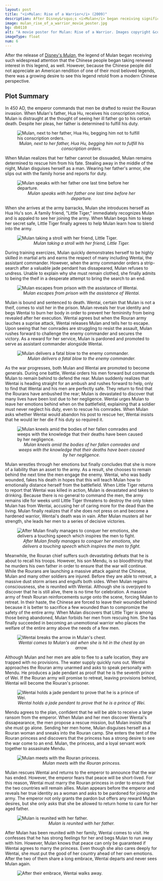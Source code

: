 ```yaml
---
layout: post
title: "<i>Mulan: Rise of a Warrior</i> (2009)"
description: After Disney&rsquo;s <i>Mulan</i> began receiving significant attention, the Chinese people desired to see this legend retold from a modern Chinese perspective.
image: mulan_rise_of_a_warrior_movie_poster.jpg
bg: db0110
alt: "A movie poster for Mulan: Rise of a Warrior. Images copyright &copy;2009 Starlight International Media, Inc."
imageType: float
num: 6
---
```


After the release of [Disney's *Mulan*](/pages/post_imperial/disneys_mulan), the legend of Mulan began receiving such widespread attention that the Chinese people began taking renewed interest in this legend, as well. However, because the Chinese people did not appreciate an American rendition of one of their most beloved legends, there was a growing desire to see this legend retold from a modern Chinese perspective.

<h2>Plot Summary</h2>

In 450 AD, the emperor commands that men be drafted to resist the Rouran invasion. When Mulan's father, Hua Hu, receives his conscription notice, Mulan is distraught at the thought of seeing her ill father go to his certain death. Despite her pleas, her father is determined to fulfill his duty.

<figure class="float right" style="max-width: 450px;">
<img class="fillimg lazy" src="/assets/images/articles/mulan_rise_of_a_warrior/hua_hu_next_to_mulan.jpg" alt="Mulan, next to her father, Hua Hu, begging him not to fulfill his conscription orders." />
<figcaption style="text-align: center;"><i>Mulan, next to her father, Hua Hu, begging him not to fulfill his conscription orders.</i></figcaption>
</figure>

When Mulan realizes that her father cannot be dissuaded, Mulan remains determined to rescue him from his fate. Stealing away in the middle of the night, Mulan disguises herself as a man. Wearing her father's armor, she slips out with the family horse and reports for duty.

<figure class="float right" style="max-width: 450px;">
<img class="fillimg lazy" src="/assets/images/articles/mulan_rise_of_a_warrior/mulan_next_to_her_father_at_night.jpg" alt="Mulan speaks with her father one last time before her departure." />
<figcaption style="text-align: center;"><i>Mulan speaks with her father one last time before her departure.</i></figcaption>
</figure>

When she arrives at the army barracks, Mulan she introduces herself as Hua Hu's son. A family friend, "Little Tiger," immediately recognizes Mulan and is appaled to see her joining the army. When Mulan begs him to keep her secret safe, Little Tiger finally agrees to help Mulan learn how to blend into the army.

<figure class="float right" style="max-width: 450px;">
<img class="fillimg lazy" src="/assets/images/articles/mulan_rise_of_a_warrior/mulan_next_to_little_tiger.jpg" alt="Mulan taking a stroll with her friend, Little Tiger." />
<figcaption style="text-align: center;"><i>Mulan taking a stroll with her friend, Little Tiger.</i></figcaption>
</figure>

During training exercizes, Mulan quickly demonstrates herself to be highly skilled in martial arts and earns the respect of many including Wentai, the assistant commander. However, when the army commander orders a strip-search after a valuable jade pendant has dissapeared, Mulan refuses to undress. Unable to explain why she must remain clothed, she finally admits to being the theif in a desperate attempt to bring the search to an end.

<figure class="float right" style="max-width: 450px;">
<img class="fillimg lazy" src="/assets/images/articles/mulan_rise_of_a_warrior/mulan_escapes.jpg" alt="Mulan escapes from prison with the assistance of Wentai." />
<figcaption style="text-align: center;"><i>Mulan escapes from prison with the assistance of Wentai.</i></figcaption>
</figure>

Mulan is bound and sentenced to death. Wentai, certain that Mulan is not a theif, comes to visit her in the prison. Mulan reveals her true identity and begs Wentai to burn her body in order to prevent her femininity from being revealed after her execution. Wentai agrees but when the Rouran army lauches a suprise attack, Wentai releases Mulan and tells her to escape. Upon seeing that her comrades are struggling to resist the assault, Mulan rushes forward to challenge the enemy commander and secures the victory. As a reward for her service, Mulan is pardoned and promoted to serve as assistant commander alongside Wentai.

<figure class="float right" style="max-width: 450px;">
<img class="fillimg lazy" src="/assets/images/articles/mulan_rise_of_a_warrior/mulan_slays_the_enemy_commander.jpg" alt="Mulan delivers a fatal blow to the enemy commander." />
<figcaption style="text-align: center;"><i>Mulan delivers a fatal blow to the enemy commander.</i></figcaption>
</figure>

As the war progresses, both Mulan and Wentai are promoted to become generals. During one battle, Wentai orders his men forward but commands Mulan to remain behind to defend the rear. Mulan suddenly realizes that Wentai is heading straight for an ambush and rushes forward to help, only to find that Wentai and his men are perfectly safe. They return to find that the Rourans have ambushed the rear; Mulan is devastated to discover that many lives have been lost due to her negligence. Wentai urges Mulan to leave her emotions behind when on the battlefield, explaining that a soldier must never neglect his duty, even to rescue his comrades. When Mulan asks whether Wentai would abandon his post to rescue her, Wentai insists that he would ler her die if his duty so required it.

<figure class="float right" style="max-width: 450px;">
<img class="fillimg lazy" src="/assets/images/articles/mulan_rise_of_a_warrior/mulan_weeps.jpg" alt="Mulan kneels amid the bodies of her fallen comrades and weeps with the knowledge that their deaths have been caused by her negligence." />
<figcaption style="text-align: center;"><i>Mulan kneels amid the bodies of her fallen comrades and weeps with the knowledge that their deaths have been caused by her negligence.</i></figcaption>
</figure>

Mulan wrestles through her emotions but finally concludes that she is more of a liability than an asset to the army. As a result, she chooses to remain behind the next time the men engage the enemy. Wentai, who was badly wounded, fakes his death in hopes that this will teach Mulan how to emotionally distance herself from the battlefield. When Little Tiger returns to report that Wentai was killed in action, Mulan is devastated and takes to drinking. Because there is no general to command the men, the army remains idle for weeks until Little Tiger threatens to destroy the only token Mulan has from Wentai, accusing her of caring more for the dead than the living. Mulan finally realizes that if she does not press on and become a hardened warrior, Wentai's death was in vain. After Mulan musters all her strength, she leads her men to a series of decisive victories.

<figure class="float right" style="max-width: 450px;">
<img class="fillimg lazy" src="/assets/images/articles/mulan_rise_of_a_warrior/mulan_touching_speech.jpg" alt="After Mulan finally manages to conquer her emotions, she delivers a touching speech which inspires the men to fight." />
<figcaption style="text-align: center;"><i>After Mulan finally manages to conquer her emotions, she delivers a touching speech which inspires the men to fight.</i></figcaption>
</figure>

Meanwhile, the Rouran chief suffers such devastating defeats that he is about to recall his troops. However, his son Mendu, is so bloodthirsty that he murders his own father in order to ensure that the war will continue. While the Rourans are launching a massive attack against the Chinese, Mulan and many other soldiers are injured. Before they are able to retreat, a massive dust storm arises and engulfs both sides. When Mulan regains consciousness, she is reunited with Wentai. Although she is overjoyed to discover that he is still alive, there is no time for celebration. A massive army of fresh Rouran reinforcements surge onto the scene, forcing Mulan to retreat. In their haste, the Chinese are forced to leave their wounded behind because it is better to sacrifice a few wounded than to compromize the safety of the entire army. When Mulan discovers that Little Tiger is among those being abandoned, Mulan forbids her men from rescuing him. She has finally succeeded in becoming an unemotional warrior who places the welfare of the entire army above the needs of a few men.

<figure class="float right" style="max-width: 450px;">
<img class="fillimg lazy" src="/assets/images/articles/mulan_rise_of_a_warrior/wentai_breaks_the_arrow_in_mulans_chest.jpg" alt="Wentai breaks the arrow in Mulan's chest." />
<figcaption style="text-align: center;"><i>Wentai comes to Mulan's aid when she is hit in the chest by an arrow.</i></figcaption>
</figure>

Although Mulan and her men are able to flee to a safe location, they are trapped with no provisions. The water supply quickly runs out. Wentai approaches the Rouran army unarmed and asks to speak personally with Mendu. He produces a jade pendant as proof that he is the seventh prince of Wei. If the Rouran army will promise to retreat, leaving provisions behind, Wentai will become the Rouran's prisoner.

<figure class="float right" style="max-width: 450px;">
<img class="fillimg lazy" src="/assets/images/articles/mulan_rise_of_a_warrior/wentai_surrenders.jpg" alt="Wentai holds a jade pendant to prove that he is a prince of Wei." />
<figcaption style="text-align: center;"><i>Wentai holds a jade pendant to prove that he is a prince of Wei.</i></figcaption>
</figure>

Mendu agrees to the plan, confident that he will be able to receive a large ransom from the emperor. When Mulan and her men discover Wentai's dissapearance, the men propose a rescue mission, but Mulan insists that she must go alone. Sending her men home, Mulan disguises herself as a Rouran woman and sneaks into the Rouran camp. She enters the tent of the Rouran princess and discovers that the princess has a strong desire to see the war come to an end. Mulan, the princess, and a loyal servant work together to assasinate Mendu.

<figure class="float right" style="max-width: 450px;">
<img class="fillimg lazy" src="/assets/images/articles/mulan_rise_of_a_warrior/mulan_meets_the_rouran_princess.jpg" alt="Mulan meets with the Rouran princess." />
<figcaption style="text-align: center;"><i>Mulan meets with the Rouran princess.</i></figcaption>
</figure>

Mulan rescues Wentai and returns to the emperor to announce that the war has ended. However, the emperor fears that peace will be short-lived. For this reason, Wentai must marry the Rouran princess in order to ensure that the two countries will remain allies. Mulan appears before the emperor and reveals her true identity as a woman and asks to be pardoned for joining the army. The emperor not only grants the pardon but offers any reward Mulan desires, but she only asks that she be allowed to return home to care for her aged father.

<figure class="float right" style="max-width: 450px;">
<img class="fillimg lazy" src="/assets/images/articles/mulan_rise_of_a_warrior/mulan_reunited_with_her_father.jpg" alt="Mulan is reunited with her father." />
<figcaption style="text-align: center;"><i>Mulan is reunited with her father.</i></figcaption>
</figure>

After Mulan has been reunited with her family, Wentai comes to visit. He confesses that he has strong feelings for her and begs Mulan to run away with him. However, Mulan knows that peace can only be guaranteed if Wentai agrees to marry the princess. Even though she also cares deeply for Wentai, she must put the good of her country ahead of her own emotions. After the two of them share a long embrace, Wentai departs and never sees Mulan again.

<figure class="float right" style="max-width: 450px;">
<img class="fillimg lazy" src="/assets/images/articles/mulan_rise_of_a_warrior/wentai_walks_away_from_mulan.jpg" alt="After their embrace, Wentai walks away." />
</figure>
